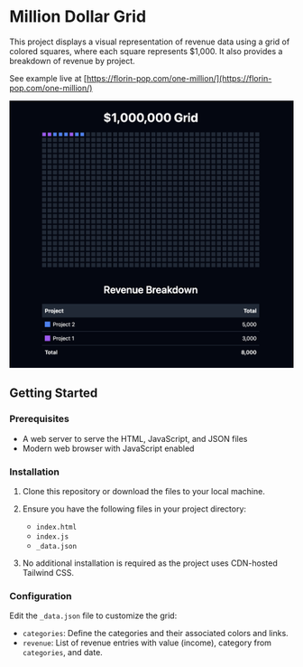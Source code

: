 # Million Dollar Grid

This project displays a visual representation of revenue data using a grid of colored squares, where each square represents $1,000. It also provides a breakdown of revenue by project.

See example live at [https://florin-pop.com/one-million/](https://florin-pop.com/one-million/)

[![example screenshot](./example.png)](https://florin-pop.com/one-million/)

## Getting Started

### Prerequisites

-   A web server to serve the HTML, JavaScript, and JSON files
-   Modern web browser with JavaScript enabled

### Installation

1. Clone this repository or download the files to your local machine.

2. Ensure you have the following files in your project directory:

    - `index.html`
    - `index.js`
    - `_data.json`

3. No additional installation is required as the project uses CDN-hosted Tailwind CSS.

### Configuration

Edit the `_data.json` file to customize the grid:

-   `categories`: Define the categories and their associated colors and links.
-   `revenue`: List of revenue entries with value (income), category from `categories`, and date.

